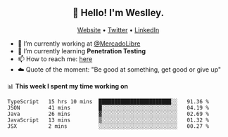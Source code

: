 <h2 align="center">👋 Hello! I'm Weslley.</h2>
<p align="center">
  <a href="http://weslleyneri.com.br">Website</a> •
  <a href="https://twitter.com/Weslley_Neri">Twitter</a> •
  <a href="https://www.linkedin.com/in/weslley-neri-3658908b">LinkedIn</a>
</p>


- 🔭 I’m currently working at [@MercadoLibre](https://github.com/mercadolibre)
- 🌱 I’m currently learning **Penetration Testing**
- 📫 How to reach me: [here](mailto:weslley39@gmail.com)
- ☁️ Quote of the moment: "Be good at something, get good or give up"

📊 **This week I spent my time working on**
<!--START_SECTION:waka-->
```text
TypeScript   15 hrs 10 mins  ███████████████████████░░   91.36 % 
JSON         41 mins         █░░░░░░░░░░░░░░░░░░░░░░░░   04.19 % 
Java         26 mins         ▓░░░░░░░░░░░░░░░░░░░░░░░░   02.69 % 
JavaScript   13 mins         ▒░░░░░░░░░░░░░░░░░░░░░░░░   01.32 % 
JSX          2 mins          ░░░░░░░░░░░░░░░░░░░░░░░░░   00.27 % 
```
<!--END_SECTION:waka-->

<!-- Inspired by https://github.com/gruselhaus/gruselhaus -->
